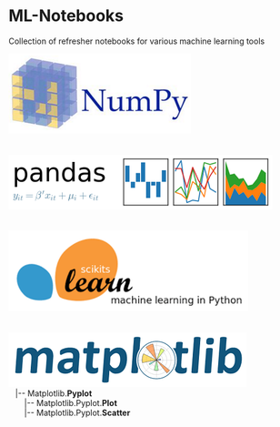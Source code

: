 # ML-Notebooks
Collection of refresher notebooks for various machine learning tools

[![Image Alt Text](images/NumPy.png)](numpy)  
<br><br>
[![Image Alt Text](images/Pandas.png)](pandas)  
<br><br> 
[![Image Alt Text](images/scikit-learn.png)](scikit-learn)  
<br><br> 
[![Image Alt Text](images/Matplotlib.png)](matplotlib)  
&nbsp;&nbsp;&nbsp;|-- Matplotlib.<b>Pyplot</b>  
&nbsp;&nbsp;&nbsp;&nbsp;&nbsp;&nbsp;&nbsp;|-- Matplotlib.Pyplot.<b>Plot</b>  
&nbsp;&nbsp;&nbsp;&nbsp;&nbsp;&nbsp;&nbsp;|-- Matplotlib.Pyplot.<b>Scatter</b>  
